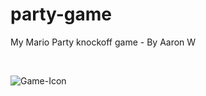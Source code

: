 # party-game
My Mario Party knockoff game - By Aaron W

<br />

![Game-Icon](https://user-images.githubusercontent.com/83049775/120878120-f5b27880-c5ec-11eb-9b35-fabfb6c7a065.png)
